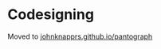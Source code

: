 # Codesigning

Moved to [johnknapprs.github.io/pantograph](https://johnknapprs.github.io/pantograph/codesigning/GettingStarted/)
